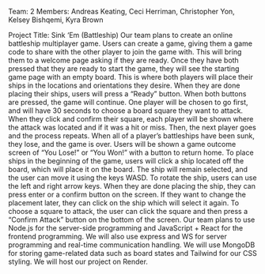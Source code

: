 Team: 2
Members: Andreas Keating, Ceci Herriman, Christopher Yon, Kelsey Bishqemi, Kyra Brown

Project Title: Sink ‘Em (Battleship)
Our team plans to create an online battleship multiplayer game. Users can create a game, giving them a game code to share with the other player to join the game with. This will bring them to a welcome page asking if they are ready. Once they have both pressed that they are ready to start the game, they will see the starting game page with an empty board. This is where both players will place their ships in the locations and orientations they desire. When they are done placing their ships, users will press a “Ready” button. When both buttons are pressed, the game will continue. One player will be chosen to go first, and will have 30 seconds to choose a board square they want to attack. When they click and confirm their square, each player will be shown where the attack was located and if it was a hit or miss. Then, the next player goes and the process repeats. When all of a player’s battleships have been sunk, they lose, and the game is over. Users will be shown a game outcome screen of “You Lose!” or “You Won!” with a button to return home. 
To place ships in the beginning of the game, users will click a ship located off the board, which will place it on the board. The ship will remain selected, and the user can move it using the keys WASD. To rotate the ship, users can use the left and right arrow keys. When they are done placing the ship, they can press enter or a confirm button on the screen. If they want to change the placement later, they can click on the ship which will select it again. To choose a square to attack, the user can click the square and then press a “Confirm Attack” button on the bottom of the screen. 
Our team plans to use Node.js for the server-side programming and JavaScript + React for the frontend programming. We will also use express and WS for server programming and real-time communication handling. We will use MongoDB for storing game-related data such as board states and Tailwind for our CSS styling. We will host our project on Render.